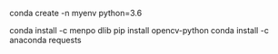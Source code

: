 conda create -n myenv python=3.6


conda install -c menpo dlib 
pip install opencv-python
conda install -c anaconda requests
